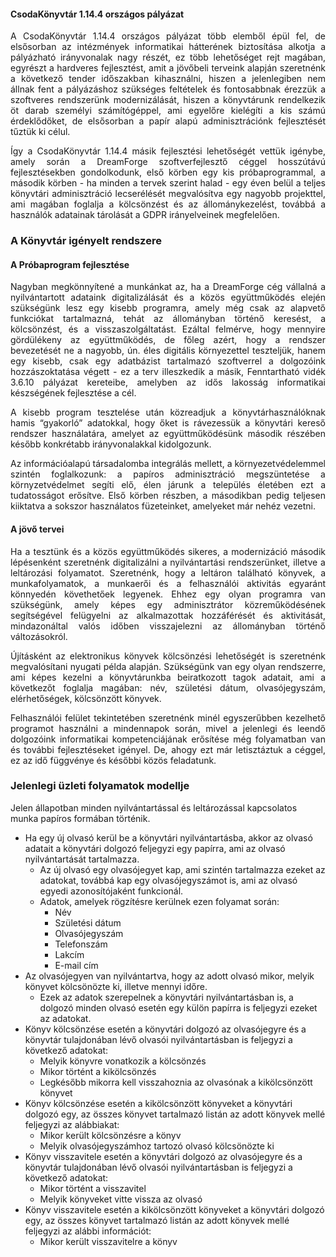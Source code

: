 #### CsodaKönyvtár 1.14.4 országos pályázat
<p align="justify">A CsodaKönyvtár 1.14.4 országos pályázat több elemből épül fel, de elsősorban az intézmények informatikai hátterének biztosítása alkotja a pályázható irányvonalak nagy részét, ez több lehetőséget rejt magában, egyrészt a hardveres fejlesztést, amit a jövőbeli terveink alapján szeretnénk a következő tender időszakban kihasználni, hiszen a jelenlegiben nem állnak fent a pályázáshoz szükséges feltételek és fontosabbnak érezzük a szoftveres rendszerünk modernizálását, hiszen a könyvtárunk rendelkezik öt darab személyi számítógéppel, ami egyelőre kielégíti a kis számú érdeklődőket, de elsősorban a papír alapú adminisztrációnk fejlesztését tűztük ki célul.</p>

<p align="justify">Így a CsodaKönyvtár 1.14.4 másik fejlesztési lehetőségét vettük igénybe, amely során a DreamForge szoftverfejlesztő céggel hosszútávú fejlesztésekben gondolkodunk, első körben egy kis próbaprogrammal, a második körben - ha minden a tervek szerint halad - egy éven belül a teljes könyvtári adminisztráció lecserélését megvalósítva egy nagyobb projekttel, ami magában foglalja a kölcsönzést és az állománykezelést, továbbá a használók adatainak tárolását a GDPR irányelveinek megfelelően.</p>

### A Könyvtár igényelt rendszere
#### A Próbaprogram fejlesztése
<p align="justify">Nagyban megkönnyítené a munkánkat az, ha a DreamForge cég vállalná a nyilvántartott adataink digitalizálását és a közös együttműködés elején szükségünk lesz egy kisebb programra, amely még csak az alapvető funkciókat tartalmazná, tehát az állományban történő keresést, a kölcsönzést, és a visszaszolgáltatást. Ezáltal felmérve, hogy mennyire gördülékeny az együttműködés, de főleg azért, hogy a rendszer bevezetését ne a nagyobb, ún. éles digitális környezettel teszteljük, hanem egy kisebb, csak egy adatbázist tartalmazó szoftverrel a dolgozóink hozzászoktatása végett - ez a terv illeszkedik a másik, Fenntartható vidék 3.6.10 pályázat kereteibe, amelyben az idős lakosság informatikai készségének fejlesztése a cél.</p>

<p align="justify">A kisebb program tesztelése után közreadjuk a könyvtárhasználóknak hamis “gyakorló” adatokkal, hogy őket is rávezessük a könyvtári kereső rendszer használatára, amelyet az együttműködésünk második részében később konkrétabb irányvonalakkal kidolgozunk.</p>

<p align="justify">Az információalapú társadalomba integrálás mellett, a környezetvédelemmel szintén foglalkozunk: a papíros adminisztráció megszüntetése a környzetvédelmet segíti elő, élen járunk a település életében ezt a tudatosságot erősítve. Első körben részben, a másodikban pedig teljesen kiiktatva a sokszor használatos füzeteinket, amelyeket már nehéz vezetni. </p>

#### A jövő tervei
<p align="justify">Ha a tesztünk és a közös együttműködés sikeres, a modernizáció második lépésenként szeretnénk digitalizálni a nyilvántartási rendszerünket, illetve a leltározási folyamatot. Szeretnénk, hogy a leltáron található könyvek, a munkafolyamatok, a munkaerői és a felhasználói aktivitás egyaránt könnyedén követhetőek legyenek. Ehhez egy olyan programra van szükségünk, amely képes egy adminisztrátor közreműködésének segítségével felügyelni az alkalmazottak hozzáférését és aktivitását, mindazonáltal valós időben visszajelezni az állományban történő változásokról.</p>

<p align="justify">Újításként az elektronikus könyvek kölcsönzési lehetőségét is szeretnénk megvalósítani nyugati példa alapján. Szükségünk van egy olyan rendszerre, ami képes kezelni a könyvtárunkba beiratkozott tagok adatait, ami a következőt foglalja magában: név, születési dátum, olvasójegyszám, elérhetőségek, kölcsönzött könyvek.</p>

<p align="justify">Felhasználói felület tekintetében szeretnénk minél egyszerűbben kezelhető programot használni a mindennapok során, mivel a jelenlegi és leendő dolgozóink informatikai kompetenciájának erősítése még folyamatban van és további fejlesztéseket igényel. De, ahogy ezt már letisztáztuk a céggel, ez az idő függvénye és későbbi közös feladatunk.</p>

### Jelenlegi üzleti folyamatok modellje
Jelen állapotban minden nyilvántartással és leltározással kapcsolatos munka papíros formában történik.
* Ha egy új olvasó kerül be a könyvtári nyilvántartásba, akkor az olvasó adatait a könyvtári dolgozó feljegyzi egy papírra, ami az olvasó nyilvántartását tartalmazza.
    * Az új olvasó egy olvasójegyet kap, ami szintén tartalmazza ezeket az adatokat, továbbá kap egy olvasójegyszámot is, ami az olvasó egyedi azonosítójaként funkcionál.
    * Adatok, amelyek rögzítésre kerülnek ezen folyamat során:
        * Név
        * Születési dátum
        * Olvasójegyszám
        * Telefonszám
        * Lakcím
        * E-mail cím
* Az olvasójegyen van nyilvántartva, hogy az adott olvasó mikor, melyik könyvet kölcsönözte ki, illetve mennyi időre.
    * Ezek az adatok szerepelnek a könyvtári nyilvántartásban is, a dolgozó minden olvasó esetén egy külön papírra is feljegyzi ezeket az adatokat.
* Könyv kölcsönzése esetén a könyvtári dolgozó az olvasójegyre és a könyvtár tulajdonában lévő olvasói nyilvántartásban is feljegyzi a következő adatokat:
    * Melyik könyvre vonatkozik a kölcsönzés
    * Mikor történt a kikölcsönzés
    * Legkésőbb mikorra kell visszahoznia az olvasónak a kikölcsönzött könyvet
* Könyv kölcsönzése esetén a kikölcsönzött könyveket a könyvtári dolgozó egy, az összes könyvet tartalmazó listán az adott könyvek mellé feljegyzi az alábbiakat:
    * Mikor került kölcsönzésre a könyv
    * Melyik olvasójegyszámhoz tartozó olvasó kölcsönözte ki
* Könyv visszavitele esetén a könyvtári dolgozó az olvasójegyre és a könyvtár tulajdonában lévő olvasói nyilvántartásban is feljegyzi a következő adatokat:
    * Mikor történt a visszavitel
    * Melyik könyveket vitte vissza az olvasó
* Könyv visszavitele esetén a kikölcsönzött könyveket a könyvtári dolgozó egy, az összes könyvet tartalmazó listán az adott könyvek mellé feljegyzi az alábbi információt:
    * Mikor került visszavitelre a könyv